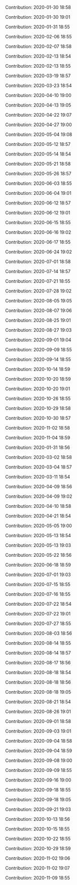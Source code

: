 Contribution: 2020-01-30 18:58

Contribution: 2020-01-30 19:01

Contribution: 2020-01-31 18:55

Contribution: 2020-02-06 18:55

Contribution: 2020-02-07 18:58

Contribution: 2020-02-13 18:54

Contribution: 2020-02-13 18:55

Contribution: 2020-03-19 18:57

Contribution: 2020-03-23 18:54

Contribution: 2020-04-10 19:00

Contribution: 2020-04-13 19:05

Contribution: 2020-04-22 19:07

Contribution: 2020-04-27 19:00

Contribution: 2020-05-04 19:08

Contribution: 2020-05-12 18:57

Contribution: 2020-05-14 18:54

Contribution: 2020-05-21 18:58

Contribution: 2020-05-26 18:57

Contribution: 2020-06-03 18:55

Contribution: 2020-06-04 19:01

Contribution: 2020-06-12 18:57

Contribution: 2020-06-12 19:01

Contribution: 2020-06-15 18:55

Contribution: 2020-06-16 19:02

Contribution: 2020-06-17 18:55

Contribution: 2020-06-24 19:02

Contribution: 2020-07-01 18:58

Contribution: 2020-07-14 18:57

Contribution: 2020-07-21 18:55

Contribution: 2020-07-28 19:02

Contribution: 2020-08-05 19:05

Contribution: 2020-08-07 19:06

Contribution: 2020-08-25 19:01

Contribution: 2020-08-27 19:03

Contribution: 2020-09-01 19:04

Contribution: 2020-09-09 18:55

Contribution: 2020-09-14 18:55

Contribution: 2020-10-14 18:59

Contribution: 2020-10-20 18:59

Contribution: 2020-10-20 19:01

Contribution: 2020-10-26 18:55

Contribution: 2020-10-29 18:58

Contribution: 2020-10-30 18:57

Contribution: 2020-11-02 18:58

Contribution: 2020-11-04 18:59

Contribution: 2020-01-31 18:56

Contribution: 2020-03-02 18:58

Contribution: 2020-03-04 18:57

Contribution: 2020-03-11 18:54

Contribution: 2020-04-09 18:56

Contribution: 2020-04-09 19:02

Contribution: 2020-04-10 18:58

Contribution: 2020-04-21 18:54

Contribution: 2020-05-05 19:00

Contribution: 2020-05-13 18:54

Contribution: 2020-05-13 19:03

Contribution: 2020-05-22 18:56

Contribution: 2020-06-18 18:59

Contribution: 2020-07-01 19:03

Contribution: 2020-07-15 18:55

Contribution: 2020-07-16 18:55

Contribution: 2020-07-22 18:54

Contribution: 2020-07-22 19:01

Contribution: 2020-07-27 18:55

Contribution: 2020-08-03 18:56

Contribution: 2020-08-14 18:55

Contribution: 2020-08-14 18:57

Contribution: 2020-08-17 18:56

Contribution: 2020-08-18 18:54

Contribution: 2020-08-18 18:56

Contribution: 2020-08-18 19:05

Contribution: 2020-08-21 18:54

Contribution: 2020-08-26 19:01

Contribution: 2020-09-01 18:58

Contribution: 2020-09-03 19:01

Contribution: 2020-09-04 18:58

Contribution: 2020-09-04 18:59

Contribution: 2020-09-08 19:00

Contribution: 2020-09-09 18:55

Contribution: 2020-09-16 19:00

Contribution: 2020-09-18 18:55

Contribution: 2020-09-18 19:05

Contribution: 2020-09-21 19:03

Contribution: 2020-10-13 18:56

Contribution: 2020-10-15 18:55

Contribution: 2020-10-22 18:55

Contribution: 2020-10-29 18:59

Contribution: 2020-11-02 19:06

Contribution: 2020-11-02 19:07

Contribution: 2020-11-09 18:55


